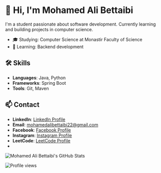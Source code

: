 # 👋 Hi, I'm Mohamed Ali Bettaibi

I'm a student passionate about software development. Currently learning and building projects in computer science.
- 🎓 Studying: Computer Science at Monastir Faculty of Science
- 🌱 Learning: Backend development

## 🛠️ Skills
- **Languages**: Java, Python
- **Frameworks**: Spring Boot
- **Tools**: Git, Maven

## 📫 Contact
- **LinkedIn**: [LinkedIn Profile](https://www.linkedin.com/in/bettaibi-mohamed-ali-a59aa2256/)
- **Email**: [mohamedalibettaibi22@gmail.com](mailto:mohamedalibettaibi22@gmail.com)
- **Facebook**: [Facebook Profile](https://www.facebook.com/mohamedali.bettaibi.16/)
- **Instagram**: [Instagram Profile](https://www.instagram.com/bettaibi_medali/)
- **LeetCode**: [LeetCode Profile](https://leetcode.com/u/Bettaibi_Med/)
- 

![Mohamed Ali Bettaibi's GitHub Stats](https://github-readme-stats.vercel.app/api?username=BettaibiMedAli&show_icons=true&theme=radical)

![Profile views](https://komarev.com/ghpvc/?username=BettaibiMedAli&color=blue)
